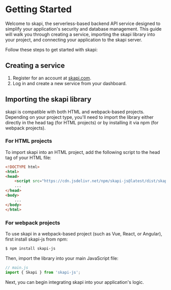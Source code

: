 # Getting Started

Welcome to skapi, the serverless-based backend API service designed to simplify your application's security and database management. This guide will walk you through creating a service, importing the skapi library into your project, and connecting your application to the skapi server.

Follow these steps to get started with skapi:

## Creating a service

1. Register for an account at [skapi.com](https://www.skapi.com).
2. Log in and create a new service from your dashboard.

## Importing the skapi library

skapi is compatible with both HTML and webpack-based projects. Depending on your project type, you'll need to import the library either directly in the head tag (for HTML projects) or by installing it via npm (for webpack projects).

### For HTML projects

To import skapi into an HTML project, add the following script to the head tag of your HTML file:

```html
<!DOCTYPE html>
<html>
<head>
    <script src="https://cdn.jsdelivr.net/npm/skapi-js@latest/dist/skapi.js"></script>
    ...
</head>
<body>
    ...
</body>
</html>
```

### For webpack projects

To use skapi in a webpack-based project (such as Vue, React, or Angular), first install skapi-js from npm:

```sh
$ npm install skapi-js
```

Then, import the library into your main JavaScript file:

```javascript
// main.js
import { Skapi } from 'skapi-js';
```

Next, you can begin integrating skapi into your application's logic.